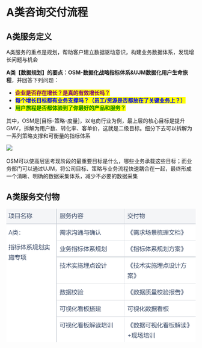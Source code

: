 # A类咨询交付流程

## A类服务定义

A类服务的重点是规划，帮助客户建立数据驱动意识，构建业务数据体系，发现增长问题与机会

**A类【数据规划】的要点：OSM-数据化战略指标体系\&UJM数据化用户生命旅程**，并回答下列问题：

* <mark style="color:purple;">**企业是否存在增长？是真的有效增长吗？**</mark>
* <mark style="color:blue;">**每个增长目标都有业务支撑吗？（员工/资源是否都放在了关键业务上？）**</mark>
* <mark style="color:green;">**用户旅程是否都体验到了你最好的产品和服务？**</mark>

其中，OSM是\[目标-策略-度量]，以电商行业为例，最上层的核心目标是提升GMV，拆解为用户数、转化率、客单价，这就是二级目标。细分下去可以拆解为一系列策略支撑和可衡量的指标体系

![](https://gitee.com/sanjinfat/tupian/raw/master/img/1573796576109.jpg)

OSM可以使高层思考现阶段的最重要目标是什么，哪些业务承载这些目标；而业务部门可以通过UJM，将公司目标、策略与业务流程快速耦合在一起，最终形成一个清晰、明确的数据采集体系，减少不必要的数据采集

## A类服务交付物

![交付物](<../../.gitbook/assets/image (4).png>)

